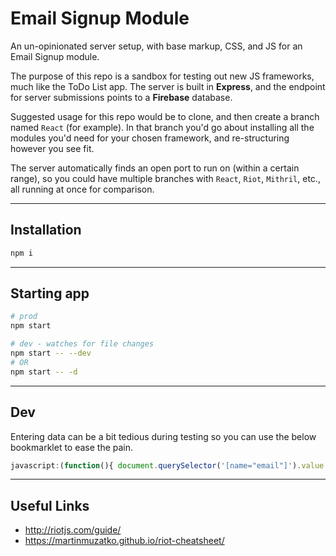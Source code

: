 # Email Signup Module

An un-opinionated server setup, with base markup, CSS, and JS for an Email
Signup module.

The purpose of this repo is a sandbox for testing out new JS frameworks, much
like the ToDo List app. The server is built in **Express**, and the endpoint for
server submissions points to a **Firebase** database.

Suggested usage for this repo would be to clone, and then create a branch named
`React` (for example). In that branch you'd go about installing all the modules
you'd need for your chosen framework, and re-structuring however you see fit.

The server automatically finds an open port to run on (within a certain range),
so you could have multiple branches with `React`, `Riot`, `Mithril`, etc., all
running at once for comparison.

---

## Installation

```sh
npm i
```

---

## Starting app

```sh
# prod
npm start

# dev - watches for file changes
npm start -- --dev
# OR
npm start -- -d
```

---

## Dev

Entering data can be a bit tedious during testing so you can use the below
bookmarklet to ease the pain.

```js
javascript:(function(){ document.querySelector('[name="email"]').value = 'a@b.com'; document.querySelector('[name="dob"]').value = '1980-01-01'; document.querySelector('[name="gender"]').checked = true; })();
```

---

## Useful Links

- http://riotjs.com/guide/
- https://martinmuzatko.github.io/riot-cheatsheet/